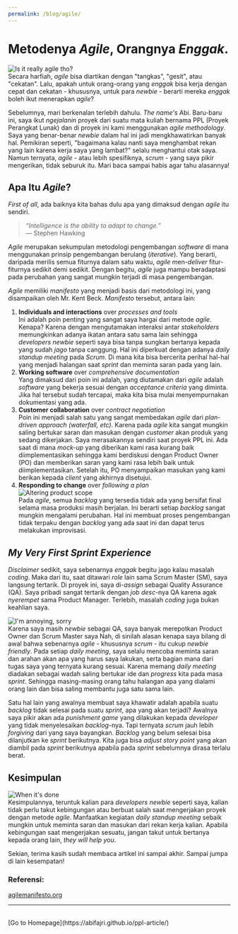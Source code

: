 ```yaml
---
permalink: /blog/agile/
---
```


# Metodenya *Agile*, Orangnya *Enggak*.

![Is it really agile tho?](https://pbs.twimg.com/media/Dq3t8iKXQAATIzN?format=jpg&name=large)  
Secara harfiah, *agile* bisa diartikan dengan "tangkas", "gesit", atau "cekatan". Lalu, apakah untuk orang-orang yang *enggak* bisa kerja dengan cepat dan cekatan - khususnya, untuk para *newbie* - berarti mereka *enggak* boleh ikut menerapkan *agile*?

Sebelumnya, mari berkenalan terlebih dahulu. *The name's* Abi. Baru-baru ini, saya ikut *ngejalanin* proyek dari suatu mata kuliah bernama PPL (Proyek Perangkat Lunak) dan di proyek ini kami menggunakan *agile methodology*. Saya yang benar-benar *newbie* dalam hal ini jadi mengkhawatirkan banyak hal. Pemikiran seperti, "bagaimana kalau nanti saya menghambat rekan yang lain karena kerja saya yang lambat?" selalu menghantui otak saya. Namun ternyata, *agile* -  atau lebih spesifiknya, *scrum* - yang saya pikir mengerikan, tidak seburuk itu. Mari baca sampai habis agar tahu alasannya!

## Apa Itu *Agile*?
*First of all*, ada baiknya kita bahas dulu apa yang dimaksud dengan *agile* itu sendiri. 

> *“Intelligence is the ability to adapt to change.”*  
> — Stephen Hawking

*Agile* merupakan sekumpulan metodologi pengembangan *software* di mana menggunakan prinsip pengembangan berulang (*iterative*). Yang berarti, daripada merilis semua fiturnya dalam satu waktu, *agile* men-*deliver* fitur-fiturnya sedikit demi sedikit. Dengan begitu, *agile* juga mampu beradaptasi pada perubahan yang sangat mungkin terjadi di masa pengembangan.

*Agile* memiliki *manifesto* yang menjadi basis dari metodologi ini, yang disampaikan oleh Mr. Kent Beck. *Manifesto* tersebut, antara lain: 
 1. **Individuals and interactions** over *processes and tools*  
Ini adalah poin penting yang sangat saya hargai dari metode *agile*. Kenapa? Karena dengan mengutamakan interaksi antar *stakeholders* memungkinkan adanya ikatan antara satu sama lain sehingga *developers newbie* seperti saya bisa tanpa sungkan bertanya kepada yang sudah *jago* tanpa canggung. Hal ini diperkuat dengan adanya *daily standup meeting* pada *Scrum*. Di mana kita bisa bercerita perihal hal-hal yang menjadi halangan saat *sprint* dan meminta saran pada yang lain.
 2. **Working software** over *comprehensive documentation*  
Yang dimaksud dari poin ini adalah, yang diutamakan dari *agile* adalah *software* yang bekerja sesuai dengan *acceptance criteria* yang diminta. Jika hal tersebut sudah tercapai, maka kita bisa mulai menyempurnakan dokumentasi yang ada.
 3. **Customer collaboration** over *contract negotiation*  
Poin ini menjadi salah satu yang sangat membedakan *agile* dari *plan-driven approach (waterfall, etc)*. Karena pada *agile* kita sangat mungkin saling bertukar saran dan masukan dengan *customer* akan produk yang sedang dikerjakan. Saya merasakannya sendiri saat proyek PPL ini. Ada saat di mana *mock-up* yang diberikan  kami rasa kurang baik diimplementasikan sehingga kami berdiskusi dengan Product Owner (PO) dan memberikan saran yang kami rasa lebih baik untuk diimplementasikan. Setelah itu, PO menyampaikan masukan yang kami berikan kepada *client* yang akhirnya disetujui.
 4. **Responding to change** over *following a plan*  
![Altering product scope](https://cxl.com/wp-content/uploads/2017/06/BNqDJGTGxFVpGaitiULiXNa88zNYiPhIkUwMu0sM59NuStK2VLcX-ZxGqlk9mXFG-Nb9hq6wejSNyArRZ1ppGOWhR0L5G8FS7vte-YiiRoxSaSdF72YnMtRSY9NLW4352rQUk6SW.jpg)  
Pada *agile*, semua *backlog* yang tersedia tidak ada yang bersifat final selama masa produksi masih berjalan. Ini berarti setiap *backlog* sangat mungkin mengalami perubahan. Hal ini membuat proses pengembangan tidak terpaku dengan *backlog* yang ada saat ini dan dapat terus melakukan improvisasi.

## *My Very First Sprint Experience*
*Disclaimer* sedikit, saya sebenarnya *enggak* begitu jago kalau masalah *coding*. Maka dari itu, saat ditawari *role* lain sama Scrum Master (SM), saya langsung tertarik. Di proyek ini, saya di-*assign* sebagai Quality Assurance (QA). Saya pribadi sangat tertarik dengan *job desc*-nya QA karena agak *nyerempet* sama Product Manager. Terlebih, masalah *coding* juga bukan keahlian saya.

![I'm annoying, sorry](https://i0.wp.com/anagilemind.net/wp-content/uploads/2015/07/Sorry-I-annoyed-you-with-question-about-feature.jpg)  
Karena saya masih *newbie* sebagai QA, saya banyak merepotkan Product Owner dan Scrum Master saya  Nah, di sinilah alasan kenapa saya bilang di awal bahwa sebenarnya *agile* -  khususnya *scrum* -  itu cukup *newbie friendly*. Pada setiap *daily meeting*, saya selalu mencoba meminta saran dan arahan akan apa yang harus saya lakukan, serta bagian mana dari tugas saya yang ternyata kurang sesuai. Karena memang *daily meeting* diadakan sebagai wadah saling bertukar ide dan *progress* kita pada masa *sprint*. Sehingga masing-masing orang tahu halangan apa yang dialami orang lain dan bisa saling membantu juga satu sama lain. 

Satu hal lain yang awalnya membuat saya khawatir adalah apabila suatu *backlog* tidak selesai pada suatu *sprint*, apa yang akan terjadi? Awalnya saya pikir akan ada *punishment game* yang dilakukan kepada *developer* yang tidak menyelesaikan *backlog*-nya. Tapi ternyata *scrum* jauh lebih *forgiving* dari yang saya bayangkan. *Backlog* yang belum selesai bisa dilanjutkan ke *sprint* berikutnya. Kita juga bisa *adjust* *story point* yang akan diambil pada *sprint* berikutnya apabila pada *sprint* sebelumnya dirasa terlalu berat.

## Kesimpulan
![When it's done](https://i0.wp.com/anagilemind.net/wp-content/uploads/2015/07/How-I-feel-when-card-done.jpg?w=599)  
Kesimpulannya, teruntuk kalian para *developers newbie* seperti saya, kalian tidak perlu takut kebingungan atau berbuat salah saat mengerjakan proyek dengan metode *agile*. Manfaatkan kegiatan *daily standup meeting* sebaik mungkin untuk meminta saran dan masukan dari rekan kerja kalian. Apabila kebingungan saat mengerjakan sesuatu, jangan takut untuk bertanya kepada orang lain, *they will help you*.

Sekian, terima kasih sudah membaca artikel ini sampai akhir. Sampai jumpa di lain kesempatan!

### Referensi:
[agilemanifesto.org](https://agilemanifesto.org/)

<hr>
<br>
[Go to Homepage](https://abifajri.github.io/ppl-article/)
